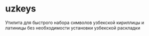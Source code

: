 # uzkeys
Утилита для быстрого набора символов узбекской кириллицы и латиницы без необходимости установки узбекской раскладки
